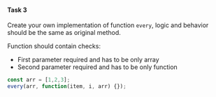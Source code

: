 #### Task 3

Create your own implementation of function `every`, logic and behavior should be the same as original method.

Function should contain checks:

- First parameter required and has to be only array
- Second parameter required and has to be only function

```javascript
const arr = [1,2,3];
every(arr, function(item, i, arr) {});
```


